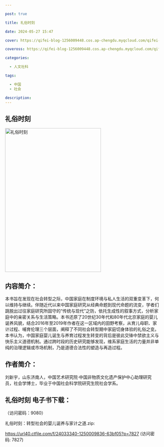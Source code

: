 ```yaml
---

post: true

title: 礼俗时刻

date: 2024-05-27 15:47

cover: https://qifei-blog-1256009448.cos.ap-chengdu.myqcloud.com/qifei-blog/66060a299f345e8d03b9fd11.jpg

coveross: https://qifei-blog-1256009448.cos.ap-chengdu.myqcloud.com/qifei-blog/66060a299f345e8d03b9fd11.jpg

categories:

  - 人文社科

tags:

  - 中国
  - 社会

description:
---
```


## 礼俗时刻
<img alt="礼俗时刻 " class="aligncenter loaded" data-was-processed="true" decoding="async" fetchpriority="high" height="471" src="https://qifei-blog-1256009448.cos.ap-chengdu.myqcloud.com/qifei-blog/66060a299f345e8d03b9fd11.jpg " style="cursor: zoom-in;" width="314"/>

## 内容简介：

本书旨在发现在社会转型之际，中国家庭在制度环境与私人生活的双重变革下，何以维持与继续。伴随近代以来中国家庭研究从经典命题到现代命题的流变，学者们跳脱出过往家庭研究所固守的“传统与现代”之防，依托生成性的叙事方式，分析家庭中的亲密关系与生活策略。本书还原了20世纪30年代和80年代北京家庭的婴儿诞养风貌，结合2016年至2019年作者在这一区域内的田野考察，从育儿母职、家计过程、哺育伦理三个层面，阐释了不同社会转型期中家庭切身体验的礼俗之变。本书认为，中国家庭婴儿诞生与养育过程发生转变的背后是彼此交锋中禁欲主义与快乐主义道德机制。通过跨时段的历史研究能够发现，维系家庭生活的力量并非单纯的治理逻辑或市场机制，乃是道德合法性的塑造与再造过程。

## 作者简介：

刘新宇，山东济南人，中国艺术研究院·中国非物质文化遗产保护中心助理研究员，社会学博士，毕业于中国社会科学院研究生院社会学系。

## 礼俗时刻 电子书下载：

 （访问密码：9080）

礼俗时刻：转型社会的婴儿诞养与家计之道.zip: 

https://url40.ctfile.com/f/24033340-1250009836-63bf05?p=7827 (访问密码: 7827)
